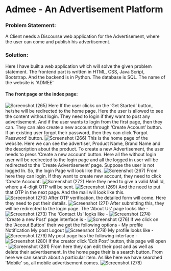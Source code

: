 # Admee - An Advertisement Platform

### Problem Statement:
A Client needs a Discourse web application for the Advertisement, where the user can come and publish his advertisement. 

### Solution:
Here I have built a web application which will solve the given problem statement. 
The frontend part is written in HTML, CSS, Java Script, Bootstrap. And the backend is in Python. The database is SQL. The name of the website is 'ADMEE'

#### The front page or the index page: 
![Screenshot (265)](https://user-images.githubusercontent.com/55304934/147907629-444f7e7d-7746-4ae8-8b1f-ba52e11e552c.png)
Here If the user clicks on the ‘Get Started’ button, he/she will be redirected to the home page.  Here the user is allowed to see the content without login. They need to login if they want to post any advertisement. And if the user wants to login from the first page, then they can. They can also create a new account through ‘Create Account’ button. If an existing user forgot their password, then they can click ‘Forgot Password’ button. 
![Screenshot (266)](https://user-images.githubusercontent.com/55304934/147908046-3ae52479-1c94-4518-9895-3bdf1b076d7b.png)
This is the home page of the website. Here we can see the advertiser, Product Name, Brand Name and the description about the product. To create a new Advertisement, the user needs to press ‘Create a new account’ button. Here all the without login user will be redirected to the login page and all the logged in user will be redirected to the ‘Create Advertisement’ page. 
Suppose the user is not logged In. So, the login Page will look like this.
![Screenshot (267)](https://user-images.githubusercontent.com/55304934/147908695-9465a105-63b4-45fc-ad29-1cb44e48db8c.png)
From here they can login. If they want to create new account, they need to click ‘Create Account’.
![Screenshot (272)](https://user-images.githubusercontent.com/55304934/147908822-13d4e1e8-6cab-4a08-ac17-9348dfc140c3.png)
Here they need to give a valid Mail Id, where a 4-digit OTP will be sent.
![Screenshot (269)](https://user-images.githubusercontent.com/55304934/147909025-aec25ca5-8f8f-4b5e-8098-8993b52f269b.png)
And the need to put that OTP in the next page. And the mail will look like this.
![Screenshot (270)](https://user-images.githubusercontent.com/55304934/147909080-05e117c3-11c3-4387-95f4-bfe8cdf6a5ac.png)
After OTP verification, the detailed form will come. Here they need to put their details. 
![Screenshot (271)](https://user-images.githubusercontent.com/55304934/147909188-b562db36-c6a1-4be1-9aa6-dcc090118897.png)
After submitting this, they will be redirected to the login page.
The 'About Us' page looks like - 
![Screenshot (273)](https://user-images.githubusercontent.com/55304934/147909708-8966b8ec-c2b5-4201-9f9f-5423fd466737.png)
The 'Contact Us' looks like - 
![Screenshot (274)](https://user-images.githubusercontent.com/55304934/147909741-b24ee2ee-a0f3-4c53-b087-9f46823ef872.png)
'Create a new Post' page interface is - 
![Screenshot (276)](https://user-images.githubusercontent.com/55304934/147909812-d7acb9b2-096c-46bf-b651-6b823ee4bc36.png)
If we click on the 'Accout Button' their we get the following options - 
My profile
Notification
My post
Logout 
![Screenshot (278)](https://user-images.githubusercontent.com/55304934/147909867-f2d50bcd-68ed-4570-87a0-b22feb5c6a30.png)
My profile looks like - 
![Screenshot (279)](https://user-images.githubusercontent.com/55304934/147909959-ba65fdc9-26c0-47c7-a945-ff113f5c449c.png)
My post page has the following interface - 
![Screenshot (280)](https://user-images.githubusercontent.com/55304934/147909985-fdda1c31-c8b4-4446-a996-6a0e52a16829.png)
If the creator click 'Edit Post' button, this page will open - 
![Screenshot (281)](https://user-images.githubusercontent.com/55304934/147910053-692dbcc4-9e51-4c20-97c5-0e2b14d06687.png)
From here they can edit their post and as well as delete their advertisement.
In the home page their is a search button. From here we can search about a particular item. As like here we have searched 'Mobile'
so, all mobile advertisement comes. 
![Screenshot (278)](https://user-images.githubusercontent.com/55304934/147910184-7e3213a1-756b-4eea-89cd-56d1d3fb2618.png)
